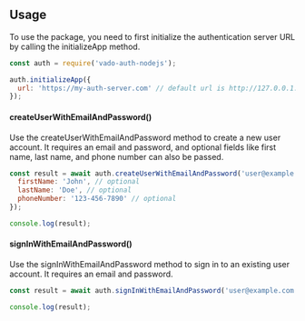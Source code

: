 ## Usage
To use the package, you need to first initialize the authentication server URL by calling the initializeApp method.

```js
const auth = require('vado-auth-nodejs');

auth.initializeApp({
  url: 'https://my-auth-server.com' // default url is http://127.0.0.1:8000
});
```

#### createUserWithEmailAndPassword()       
Use the createUserWithEmailAndPassword method to create a new user account. It requires an email and password, and optional fields like first name, last name, and phone number can also be passed.

```js
const result = await auth.createUserWithEmailAndPassword('user@example.com', 'mypassword', {
  firstName: 'John', // optional
  lastName: 'Doe', // optional
  phoneNumber: '123-456-7890' // optional
});

console.log(result);
```

#### signInWithEmailAndPassword()     
Use the signInWithEmailAndPassword method to sign in to an existing user account. It requires an email and password.

```js
const result = await auth.signInWithEmailAndPassword('user@example.com', 'mypassword');

console.log(result);
```
